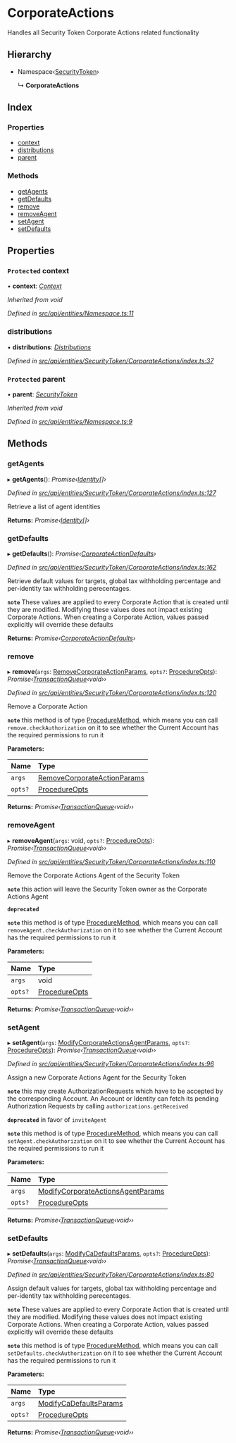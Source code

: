 # CorporateActions

Handles all Security Token Corporate Actions related functionality

## Hierarchy

* Namespace‹[SecurityToken](securitytoken.md)›

  ↳ **CorporateActions**

## Index

### Properties

* [context](corporateactions.md#protected-context)
* [distributions](corporateactions.md#distributions)
* [parent](corporateactions.md#protected-parent)

### Methods

* [getAgents](corporateactions.md#getagents)
* [getDefaults](corporateactions.md#getdefaults)
* [remove](corporateactions.md#remove)
* [removeAgent](corporateactions.md#removeagent)
* [setAgent](corporateactions.md#setagent)
* [setDefaults](corporateactions.md#setdefaults)

## Properties

### `Protected` context

• **context**: [_Context_](context.md)

_Inherited from void_

_Defined in_ [_src/api/entities/Namespace.ts:11_](https://github.com/PolymathNetwork/polymesh-sdk/blob/7362b318/src/api/entities/Namespace.ts#L11)

### distributions

• **distributions**: [_Distributions_](distributions.md)

_Defined in_ [_src/api/entities/SecurityToken/CorporateActions/index.ts:37_](https://github.com/PolymathNetwork/polymesh-sdk/blob/7362b318/src/api/entities/SecurityToken/CorporateActions/index.ts#L37)

### `Protected` parent

• **parent**: [_SecurityToken_](securitytoken.md)

_Inherited from void_

_Defined in_ [_src/api/entities/Namespace.ts:9_](https://github.com/PolymathNetwork/polymesh-sdk/blob/7362b318/src/api/entities/Namespace.ts#L9)

## Methods

### getAgents

▸ **getAgents**\(\): _Promise‹_[_Identity_](identity.md)_\[\]›_

_Defined in_ [_src/api/entities/SecurityToken/CorporateActions/index.ts:127_](https://github.com/PolymathNetwork/polymesh-sdk/blob/7362b318/src/api/entities/SecurityToken/CorporateActions/index.ts#L127)

Retrieve a list of agent identities

**Returns:** _Promise‹_[_Identity_](identity.md)_\[\]›_

### getDefaults

▸ **getDefaults**\(\): _Promise‹_[_CorporateActionDefaults_](../interfaces/corporateactiondefaults.md)_›_

_Defined in_ [_src/api/entities/SecurityToken/CorporateActions/index.ts:162_](https://github.com/PolymathNetwork/polymesh-sdk/blob/7362b318/src/api/entities/SecurityToken/CorporateActions/index.ts#L162)

Retrieve default values for targets, global tax withholding percentage and per-identity tax withholding perecentages.

**`note`** These values are applied to every Corporate Action that is created until they are modified. Modifying these values does not impact existing Corporate Actions. When creating a Corporate Action, values passed explicitly will override these defaults

**Returns:** _Promise‹_[_CorporateActionDefaults_](../interfaces/corporateactiondefaults.md)_›_

### remove

▸ **remove**\(`args`: [RemoveCorporateActionParams](../interfaces/removecorporateactionparams.md), `opts?`: [ProcedureOpts](../interfaces/procedureopts.md)\): _Promise‹_[_TransactionQueue_](transactionqueue.md)_‹void››_

_Defined in_ [_src/api/entities/SecurityToken/CorporateActions/index.ts:120_](https://github.com/PolymathNetwork/polymesh-sdk/blob/7362b318/src/api/entities/SecurityToken/CorporateActions/index.ts#L120)

Remove a Corporate Action

**`note`** this method is of type [ProcedureMethod](../interfaces/proceduremethod.md), which means you can call `remove.checkAuthorization` on it to see whether the Current Account has the required permissions to run it

**Parameters:**

| Name | Type |
| :--- | :--- |
| `args` | [RemoveCorporateActionParams](../interfaces/removecorporateactionparams.md) |
| `opts?` | [ProcedureOpts](../interfaces/procedureopts.md) |

**Returns:** _Promise‹_[_TransactionQueue_](transactionqueue.md)_‹void››_

### removeAgent

▸ **removeAgent**\(`args`: void, `opts?`: [ProcedureOpts](../interfaces/procedureopts.md)\): _Promise‹_[_TransactionQueue_](transactionqueue.md)_‹void››_

_Defined in_ [_src/api/entities/SecurityToken/CorporateActions/index.ts:110_](https://github.com/PolymathNetwork/polymesh-sdk/blob/7362b318/src/api/entities/SecurityToken/CorporateActions/index.ts#L110)

Remove the Corporate Actions Agent of the Security Token

**`note`** this action will leave the Security Token owner as the Corporate Actions Agent

**`deprecated`**

**`note`** this method is of type [ProcedureMethod](../interfaces/proceduremethod.md), which means you can call `removeAgent.checkAuthorization` on it to see whether the Current Account has the required permissions to run it

**Parameters:**

| Name | Type |
| :--- | :--- |
| `args` | void |
| `opts?` | [ProcedureOpts](../interfaces/procedureopts.md) |

**Returns:** _Promise‹_[_TransactionQueue_](transactionqueue.md)_‹void››_

### setAgent

▸ **setAgent**\(`args`: [ModifyCorporateActionsAgentParams](../interfaces/modifycorporateactionsagentparams.md), `opts?`: [ProcedureOpts](../interfaces/procedureopts.md)\): _Promise‹_[_TransactionQueue_](transactionqueue.md)_‹void››_

_Defined in_ [_src/api/entities/SecurityToken/CorporateActions/index.ts:96_](https://github.com/PolymathNetwork/polymesh-sdk/blob/7362b318/src/api/entities/SecurityToken/CorporateActions/index.ts#L96)

Assign a new Corporate Actions Agent for the Security Token

**`note`** this may create AuthorizationRequests which have to be accepted by the corresponding Account. An Account or Identity can fetch its pending Authorization Requests by calling `authorizations.getReceived`

**`deprecated`** in favor of `inviteAgent`

**`note`** this method is of type [ProcedureMethod](../interfaces/proceduremethod.md), which means you can call `setAgent.checkAuthorization` on it to see whether the Current Account has the required permissions to run it

**Parameters:**

| Name | Type |
| :--- | :--- |
| `args` | [ModifyCorporateActionsAgentParams](../interfaces/modifycorporateactionsagentparams.md) |
| `opts?` | [ProcedureOpts](../interfaces/procedureopts.md) |

**Returns:** _Promise‹_[_TransactionQueue_](transactionqueue.md)_‹void››_

### setDefaults

▸ **setDefaults**\(`args`: [ModifyCaDefaultsParams](../globals.md#modifycadefaultsparams), `opts?`: [ProcedureOpts](../interfaces/procedureopts.md)\): _Promise‹_[_TransactionQueue_](transactionqueue.md)_‹void››_

_Defined in_ [_src/api/entities/SecurityToken/CorporateActions/index.ts:80_](https://github.com/PolymathNetwork/polymesh-sdk/blob/7362b318/src/api/entities/SecurityToken/CorporateActions/index.ts#L80)

Assign default values for targets, global tax withholding percentage and per-identity tax withholding perecentages.

**`note`** These values are applied to every Corporate Action that is created until they are modified. Modifying these values does not impact existing Corporate Actions. When creating a Corporate Action, values passed explicitly will override these defaults

**`note`** this method is of type [ProcedureMethod](../interfaces/proceduremethod.md), which means you can call `setDefaults.checkAuthorization` on it to see whether the Current Account has the required permissions to run it

**Parameters:**

| Name | Type |
| :--- | :--- |
| `args` | [ModifyCaDefaultsParams](../globals.md#modifycadefaultsparams) |
| `opts?` | [ProcedureOpts](../interfaces/procedureopts.md) |

**Returns:** _Promise‹_[_TransactionQueue_](transactionqueue.md)_‹void››_

